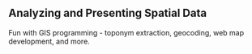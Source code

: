 
## Analyzing and Presenting Spatial Data

Fun with GIS programming - toponym extraction, geocoding, web map development, and more.
